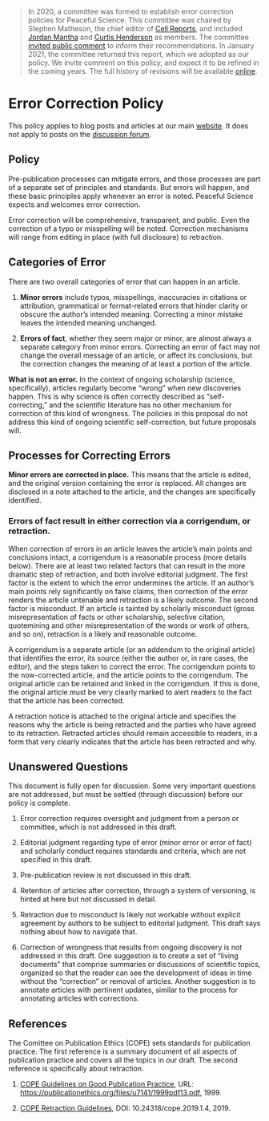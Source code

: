 >  In 2020, a committee was formed to establish error correction policies for Peaceful Science. This committee was chaired by Stephen Matheson, the chief editor of [Cell Reports](https://www.cell.com/cell-reports/home), and included [Jordan Mantha](https://www.mnu.edu/academics/faculty/jordan-mantha) and [Curtis Henderson](https://hbu.edu/contact/curtis-henderson/) as members. The committee [invited public comment](https://discourse.peacefulscience.org/t/request-for-comment-publication-ethics-for-peaceful-science/12215) to inform their recommendations. In January 2021, the committee returned this report, which we adopted as our policy. We invite comment on this policy, and expect it to be refined in the coming years. The full history of revisions will be available [online](https://github.com/PeacefulScience/policy/blob/main/error_correction.md).

# Error Correction Policy

This policy applies to blog posts and articles at our main [website](peacefulscience.org). It does not apply to posts on the [discussion forum](discourse.peacefulscience.org).

## Policy

Pre-publication processes can mitigate errors, and those processes are part of a separate set of principles and standards. But errors will happen, and these basic principles apply whenever an error is noted. Peaceful Science expects and welcomes error correction.

Error correction will be comprehensive, transparent, and public. Even the correction of a typo or misspelling will be noted. Correction mechanisms will range from editing in place (with full disclosure) to retraction.


## Categories of Error

There are two overall categories of error that can happen in an article.


1. **Minor errors** include typos, misspellings, inaccuracies in citations or attribution, grammatical or format-related errors that hinder clarity or obscure the author’s intended meaning. Correcting a minor mistake leaves the intended meaning unchanged.

2. **Errors of fact**, whether they seem major or minor, are almost always a separate category from minor errors. Correcting an error of fact may not change the overall message of an article, or affect its conclusions, but the correction changes the meaning of at least a portion of the article.

**What is not an error.** In the context of ongoing scholarship (science, specifically), articles regularly become “wrong” when new discoveries happen. This is why science is often correctly described as “self-correcting,” and the scientific literature has no other mechanism for correction of this kind of wrongness. The policies in this proposal do not address this kind of ongoing scientific self-correction, but future proposals will.

## Processes for Correcting Errors

**Minor errors are corrected in place.** This means that the article is edited, and the original version containing the error is replaced. All changes are disclosed in a note attached to the article, and the changes are specifically identified.

### Errors of fact result in either correction via a corrigendum, or retraction.

When correction of errors in an article leaves the article’s main points and conclusions intact, a corrigendum is a reasonable process (more details below). There are at least two related factors that can result in the more dramatic step of retraction, and both involve editorial judgment. The first factor is the extent to which the error undermines the article. If an author’s main points rely significantly on false claims, then correction of the error renders the article untenable and retraction is a likely outcome. The second factor is misconduct. If an article is tainted by scholarly misconduct (gross misrepresentation of facts or other scholarship, selective citation, quotemining and other misrepresentation of the words or work of others, and so on), retraction is a likely and reasonable outcome.

A corrigendum is a separate article (or an addendum to the original article) that identifies the error, its source (either the author or, in rare cases, the editor), and the steps taken to correct the error. The corrigendum points to the now-corrected article, and the article points to the corrigendum. The original article can be retained and linked in the corrigendum. If this is done, the original article must be very clearly marked to alert readers to the fact that the article has been corrected.

A retraction notice is attached to the original article and specifies the reasons why the article is being retracted and the parties who have agreed to its retraction. Retracted articles should remain accessible to readers, in a form that very clearly indicates that the article has been retracted and why.

## Unanswered Questions

This document is fully open for discussion. Some very important questions are not addressed, but must be settled (through discussion) before our policy is complete.

1. Error correction requires oversight and judgment from a person or committee, which is not addressed in this draft.

2. Editorial judgment regarding type of error (minor error or error of fact) and scholarly conduct requires standards and criteria, which are not specified in this draft.
3. Pre-publication review is not discussed in this draft.
4. Retention of articles after correction, through a system of versioning, is hinted at here but not discussed in detail.
5. Retraction due to misconduct is likely not workable without explicit agreement by authors to be subject to editorial judgment. This draft says nothing about how to navigate that.
6. Correction of wrongness that results from ongoing discovery is not addressed in this draft. One suggestion is to create a set of “living documents” that comprise summaries or discussions of scientific topics, organized so that the reader can see the development of ideas in time without the “correction” or removal of articles. Another suggestion is to annotate articles with pertinent updates, similar to the process for annotating articles with corrections.

## References

The Comittee on Publication Ethics (COPE) sets standards for publication practice. The first reference is a summary document of all aspects of publication practice and covers all the topics in our draft. The second reference is specifically about retraction.

1. [COPE Guidelines on Good Publication Practice](https://publicationethics.org/files/u7141/1999pdf13.pdf), URL: https://publicationethics.org/files/u7141/1999pdf13.pdf, 1999.

2. [COPE Retraction Guidelines](https://doi.org/10.24318/cope.2019.1.4), DOI: 10.24318/cope.2019.1.4, 2019.
